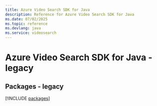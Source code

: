 ```yaml
---
title: Azure Video Search SDK for Java
description: Reference for Azure Video Search SDK for Java
ms.date: 07/02/2025
ms.topic: reference
ms.devlang: java
ms.service: videosearch
---
```

# Azure Video Search SDK for Java - legacy
## Packages - legacy
[!INCLUDE [packages](video-search-index.md)]